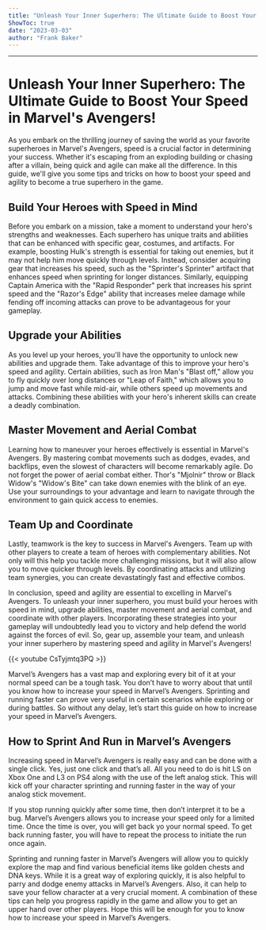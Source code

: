 ```yaml
---
title: "Unleash Your Inner Superhero: The Ultimate Guide to Boost Your Speed in Marvel's Avengers!"
ShowToc: true 
date: "2023-03-03"
author: "Frank Baker"
---
```

*****
# Unleash Your Inner Superhero: The Ultimate Guide to Boost Your Speed in Marvel's Avengers!

As you embark on the thrilling journey of saving the world as your favorite superheroes in Marvel's Avengers, speed is a crucial factor in determining your success. Whether it's escaping from an exploding building or chasing after a villain, being quick and agile can make all the difference. In this guide, we'll give you some tips and tricks on how to boost your speed and agility to become a true superhero in the game.

## Build Your Heroes with Speed in Mind

Before you embark on a mission, take a moment to understand your hero's strengths and weaknesses. Each superhero has unique traits and abilities that can be enhanced with specific gear, costumes, and artifacts. For example, boosting Hulk's strength is essential for taking out enemies, but it may not help him move quickly through levels. Instead, consider acquiring gear that increases his speed, such as the "Sprinter's Sprinter" artifact that enhances speed when sprinting for longer distances. Similarly, equipping Captain America with the "Rapid Responder" perk that increases his sprint speed and the "Razor's Edge" ability that increases melee damage while fending off incoming attacks can prove to be advantageous for your gameplay.

## Upgrade your Abilities

As you level up your heroes, you'll have the opportunity to unlock new abilities and upgrade them. Take advantage of this to improve your hero's speed and agility. Certain abilities, such as Iron Man's "Blast off," allow you to fly quickly over long distances or "Leap of Faith," which allows you to jump and move fast while mid-air, while others speed up movements and attacks. Combining these abilities with your hero's inherent skills can create a deadly combination.

## Master Movement and Aerial Combat

Learning how to maneuver your heroes effectively is essential in Marvel's Avengers. By mastering combat movements such as dodges, evades, and backflips, even the slowest of characters will become remarkably agile. Do not forget the power of aerial combat either. Thor's "Mjolnir" throw or Black Widow's "Widow's Bite" can take down enemies with the blink of an eye. Use your surroundings to your advantage and learn to navigate through the environment to gain quick access to enemies.

## Team Up and Coordinate

Lastly, teamwork is the key to success in Marvel's Avengers. Team up with other players to create a team of heroes with complementary abilities. Not only will this help you tackle more challenging missions, but it will also allow you to move quicker through levels. By coordinating attacks and utilizing team synergies, you can create devastatingly fast and effective combos.

In conclusion, speed and agility are essential to excelling in Marvel's Avengers. To unleash your inner superhero, you must build your heroes with speed in mind, upgrade abilities, master movement and aerial combat, and coordinate with other players. Incorporating these strategies into your gameplay will undoubtedly lead you to victory and help defend the world against the forces of evil. So, gear up, assemble your team, and unleash your inner superhero by mastering speed and agility in Marvel's Avengers!

{{< youtube CsTyjmtq3PQ >}} 



Marvel’s Avengers has a vast map and exploring every bit of it at your normal speed can be a tough task. You don’t have to worry about that until you know how to increase your speed in Marvel’s Avengers. Sprinting and running faster can prove very useful in certain scenarios while exploring or during battles. So without any delay, let’s start this guide on how to increase your speed in Marvel’s Avengers.
 
## How to Sprint And Run in Marvel’s Avengers
 
Increasing speed in Marvel’s Avengers is really easy and can be done with a single click. Yes, just one click and that’s all. All you need to do is hit LS on Xbox One and L3 on PS4 along with the use of the left analog stick. This will kick off your character sprinting and running faster in the way of your analog stick movement.
 
If you stop running quickly after some time, then don’t interpret it to be a bug. Marvel’s Avengers allows you to increase your speed only for a limited time. Once the time is over, you will get back yo your normal speed. To get back running faster, you will have to repeat the process to initiate the run once again.
 
Sprinting and running faster in Marvel’s Avengers will allow you to quickly explore the map and find various beneficial items like golden chests and DNA keys. While it is a great way of exploring quickly, it is also helpful to parry and dodge enemy attacks in Marvel’s Avengers. Also, it can help to save your fellow character at a very crucial moment. A combination of these tips can help you progress rapidly in the game and allow you to get an upper hand over other players. Hope this will be enough for you to know how to increase your speed in Marvel’s Avengers.




